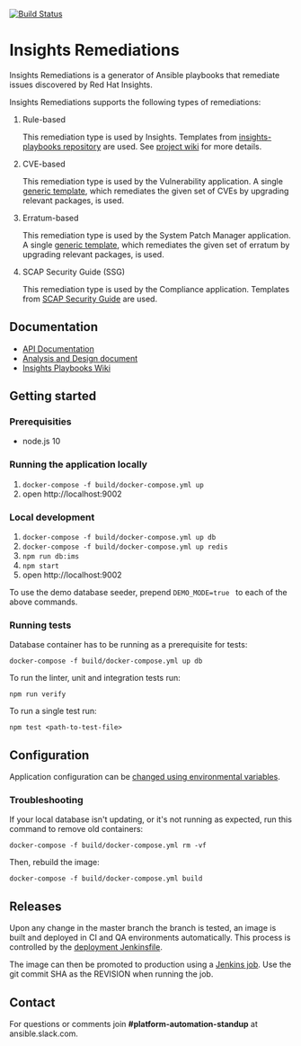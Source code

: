 [![Build Status](https://jenkins-jenkins.5a9f.insights-dev.openshiftapps.com/buildStatus/icon?job=insights-remediations/insights-remediations-ci)](https://jenkins-jenkins.5a9f.insights-dev.openshiftapps.com/job/insights-remediations/job/insights-remediations-ci/)

# Insights Remediations

Insights Remediations is a generator of Ansible playbooks that remediate issues discovered by Red Hat Insights.

Insights Remediations supports the following types of remediations:

1. Rule-based

    This remediation type is used by Insights.
    Templates from [insights-playbooks repository](https://github.com/redhatinsights/insights-playbooks) are used.
    See [project wiki](https://github.com/redhatinsights/insights-playbooks/wiki) for more details.

1. CVE-based

    This remediation type is used by the Vulnerability application.
    A single [generic template](https://github.com/RedHatInsights/insights-remediations/blob/master/src/templates/static/vulnerabilities/cves.yml), which remediates the given set of CVEs by upgrading relevant packages, is used.

1. Erratum-based

    This remediation type is used by the System Patch Manager application.
    A single [generic template](https://github.com/RedHatInsights/insights-remediations/blob/master/src/templates/static/patchman/errata.yml), which remediates the given set of erratum by upgrading relevant packages, is used.

1. SCAP Security Guide (SSG)

    This remediation type is used by the Compliance application.
    Templates from [SCAP Security Guide](https://github.com/OpenSCAP/scap-security-guide) are used.


## Documentation

* [API Documentation](https://remediations-ci.5a9f.insights-dev.openshiftapps.com)
* [Analysis and Design document](https://docs.google.com/document/d/13uOO5UWSkQl3AgphY-FgSnHdxi0RIrk4jeC6CqFrpec/edit?usp=sharing)
* [Insights Playbooks Wiki](https://github.com/redhatinsights/insights-playbooks/wiki)

## Getting started

### Prerequisities

* node.js 10

### Running the application locally

1. ```docker-compose -f build/docker-compose.yml up```
1. open http://localhost:9002

### Local development

1. ```docker-compose -f build/docker-compose.yml up db```
1. ```docker-compose -f build/docker-compose.yml up redis```
1. ```npm run db:ims```
1. ```npm start```
1. open http://localhost:9002

To use the demo database seeder, prepend `DEMO_MODE=true ` to each of the above commands.

### Running tests

Database container has to be running as a prerequisite for tests:
```
docker-compose -f build/docker-compose.yml up db
```

To run the linter, unit and integration tests run:
```
npm run verify
```

To run a single test run:
```
npm test <path-to-test-file>
```

## Configuration

Application configuration can be [changed using environmental variables](https://github.com/RedHatInsights/insights-remediations/blob/master/src/config/index.js).

### Troubleshooting

If your local database isn't updating, or it's not running as expected, run this command to remove old containers:
```
docker-compose -f build/docker-compose.yml rm -vf
```

Then, rebuild the image:
```
docker-compose -f build/docker-compose.yml build
```

## Releases

Upon any change in the master branch the branch is tested, an image is built and deployed in CI and QA environments automatically.
This process is controlled by the [deployment Jenkinsfile](./deployment/Jenkinsfile).

The image can then be promoted to production using a [Jenkins job](https://jenkins-insights-jenkins.1b13.insights.openshiftapps.com/job/remediations/job/remediations-release/). Use the git commit SHA as the REVISION when running the job.

## Contact
For questions or comments join **#platform-automation-standup** at ansible.slack.com.
